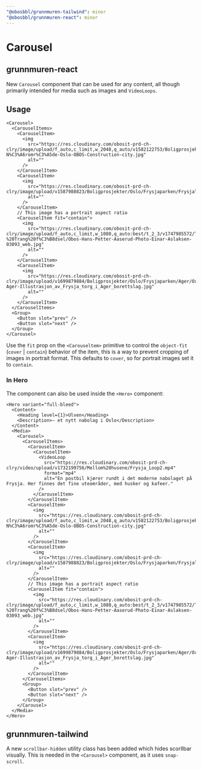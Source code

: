```yaml
---
"@obosbbl/grunnmuren-tailwind": minor
"@obosbbl/grunnmuren-react": minor
---
```


# Carousel

## grunnmuren-react
New `Carousel` component that can be used for any content, all though primarily intended for media such as images and `VideoLoops`.

## Usage
``` tsx
<Carousel>
  <CarouselItems>
    <CarouselItem>
      <img
        src="https://res.cloudinary.com/obosit-prd-ch-clry/image/upload/f_auto,c_limit,w_2048,q_auto/v1582122753/Boligprosjekter/Oslo/Ulven/Ulven-N%C3%A6romr%C3%A5de-Oslo-OBOS-Construction-city.jpg"
        alt=""
      />
    </CarouselItem>
    <CarouselItem>
      <img
        src="https://res.cloudinary.com/obosit-prd-ch-clry/image/upload/v1587988823/Boligprosjekter/Oslo/Frysjaparken/Frysjalia/Frysjaparken_interi%C3%B8r_30.jpg"
        alt=""
      />
    </CarouselItem>
    // This image has a portrait aspect ratio
    <CarouselItem fit="contain">
      <img
        src="https://res.cloudinary.com/obosit-prd-ch-clry/image/upload/f_auto,c_limit,w_1080,q_auto:best/t_2_3/v1747985572/Temasider/Folk/Hans%20Petter%20%20-%20Trang%20f%C3%B8dsel/Obos-Hans-Petter-Aaserud-Photo-Einar-Aslaksen-03093_web.jpg"
        alt=""
      />
    </CarouselItem>
    <CarouselItem>
      <img
        src="https://res.cloudinary.com/obosit-prd-ch-clry/image/upload/v1699879884/Boligprosjekter/Oslo/Frysjaparken/Ager/Originale%20bilder/OBOS_Frysja-Ager-Illustrasjon_av_Frysja_torg_i_Ager_borettslag.jpg"
        alt=""
      />
    </CarouselItem>
  </CarouselItems>
  <Group>
    <Button slot="prev" />
    <Button slot="next" />
  </Group>
</Carousel>
```

Use the `fit` prop on the `<Carouseltem>` primitive to control the `object-fit` (`cover` | `contain`) behavior of the item, this is a way to prevent cropping of images in portrait format. This defaults to `cover`, so for portrait images set it to `contain`.

### In Hero

The component can also be used inside the `<Hero>` component:
``` tsx
<Hero variant="full-bleed">
  <Content>
    <Heading level={1}>Ulven</Heading>
    <Description>– et nytt nabolag i Oslo</Description>
  </Content>
  <Media>
    <Carousel>
      <CarouselItems>
        <CarouselItem>
          <CarouselItem>
            <VideoLoop
              src="https://res.cloudinary.com/obosit-prd-ch-clry/video/upload/v1732199756/Mellom%20husene/Frysja_Loop2.mp4"
              format="mp4"
              alt="En postbil kjører rundt i det moderne nabolaget på Frysja. Her finnes det fine uteområder, med husker og kafeer."
            />
          </CarouselItem>
        </CarouselItem>
        <CarouselItem>
          <img
            src="https://res.cloudinary.com/obosit-prd-ch-clry/image/upload/f_auto,c_limit,w_2048,q_auto/v1582122753/Boligprosjekter/Oslo/Ulven/Ulven-N%C3%A6romr%C3%A5de-Oslo-OBOS-Construction-city.jpg"
            alt=""
          />
        </CarouselItem>
        <CarouselItem>
          <img
            src="https://res.cloudinary.com/obosit-prd-ch-clry/image/upload/v1587988823/Boligprosjekter/Oslo/Frysjaparken/Frysjalia/Frysjaparken_interi%C3%B8r_30.jpg"
            alt=""
          />
        </CarouselItem>
        // This image has a portrait aspect ratio
        <CarouselItem fit="contain">
          <img
            src="https://res.cloudinary.com/obosit-prd-ch-clry/image/upload/f_auto,c_limit,w_1080,q_auto:best/t_2_3/v1747985572/Temasider/Folk/Hans%20Petter%20%20-%20Trang%20f%C3%B8dsel/Obos-Hans-Petter-Aaserud-Photo-Einar-Aslaksen-03093_web.jpg"
            alt=""
          />
        </CarouselItem>
        <CarouselItem>
          <img
            src="https://res.cloudinary.com/obosit-prd-ch-clry/image/upload/v1699879884/Boligprosjekter/Oslo/Frysjaparken/Ager/Originale%20bilder/OBOS_Frysja-Ager-Illustrasjon_av_Frysja_torg_i_Ager_borettslag.jpg"
            alt=""
          />
        </CarouselItem>
      </CarouselItems>
      <Group>
        <Button slot="prev" />
        <Button slot="next" />
      </Group>
    </Carousel>
  </Media>
</Hero>
```

## grunnmuren-tailwind

A new `scrollbar-hidden` utility class has been added which hides scorllbar visually. This is needed in the `<Carousel>` component, as it uses `snap-scroll`.
